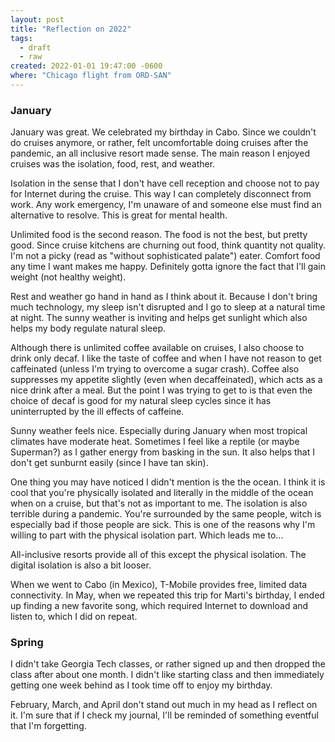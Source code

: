 ```yaml
---
layout: post
title: "Reflection on 2022"
tags:
  - draft
  - raw
created: 2022-01-01 19:47:00 -0600
where: "Chicago flight from ORD-SAN"
---
```

### January

January was great. We celebrated my birthday in Cabo. Since we couldn't do cruises anymore, or rather, felt uncomfortable doing cruises after the pandemic, an all inclusive resort made sense. The main reason I enjoyed cruises was the isolation, food, rest, and weather.

Isolation in the sense that I don't have cell reception and choose not to pay for Internet during the cruise. This way I can completely disconnect from work. Any work emergency, I'm unaware of and someone else must find an alternative to resolve. This is great for mental health.

Unlimited food is the second reason. The food is not the best, but pretty good. Since cruise kitchens are churning out food, think quantity not quality. I'm not a picky (read as "without sophisticated palate") eater. Comfort food any time I want makes me happy. Definitely gotta ignore the fact that I'll gain weight (not healthy weight).

Rest and weather go hand in hand as I think about it. Because I don't bring much technology, my sleep isn't disrupted and I go to sleep at a natural time at night. The sunny weather is inviting and helps get sunlight which also helps my body regulate natural sleep.

Although there is unlimited coffee available on cruises, I also choose to drink only decaf. I like the taste of coffee and when I have not reason to get caffeinated (unless I'm trying to overcome a sugar crash). Coffee also suppresses my appetite slightly (even when decaffeinated), which acts as a nice drink after a meal. But the point I was trying to get to is that even the choice of decaf is good for my natural sleep cycles since it has uninterrupted by the ill effects of caffeine.

Sunny weather feels nice. Especially during January when most tropical climates have moderate heat. Sometimes I feel like a reptile (or maybe Superman?) as I gather energy from basking in the sun. It also helps that I don't get sunburnt easily (since I have tan skin).

One thing you may have noticed I didn't mention is the the ocean. I think it is cool that you're physically isolated and literally in the middle of the ocean when on a cruise, but that's not as important to me. The isolation is also terrible during a pandemic. You're surrounded by the same people, witch is especially bad if those people are sick. This is one of the reasons why I'm willing to part with the physical isolation part. Which leads me to...

All-inclusive resorts provide all of this except the physical isolation. The digital isolation is also a bit looser.

When we went to Cabo (in Mexico), T-Mobile provides free, limited data connectivity. In May, when we repeated this trip for Marti's birthday, I ended up finding a new favorite song, which required Internet to download and listen to, which I did on repeat.

### Spring

I didn't take Georgia Tech classes, or rather signed up and then dropped the class after about one month. I didn't like starting class and then immediately getting one week behind as I took time off to enjoy my birthday.

February, March, and April don't stand out much in my head as I reflect on it. I'm sure that if I check my journal, I'll be reminded of something eventful that I'm forgetting.
